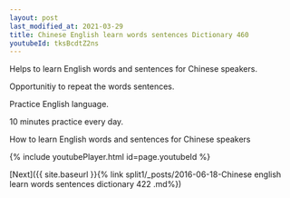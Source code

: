 ```yaml
---
layout: post
last_modified_at: 2021-03-29
title: Chinese English learn words sentences Dictionary 460 
youtubeId: tksBcdtZ2ns
---
```

 
 
Helps to learn English words and sentences for Chinese speakers.

Opportunitiy to repeat the words sentences. 

Practice English language. 
 
10 minutes practice every day. 
 
How to learn English words and sentences for Chinese speakers 
 
{% include youtubePlayer.html id=page.youtubeId %}
 
 
[Next]({{ site.baseurl }}{% link  split1/_posts/2016-06-18-Chinese english learn words sentences dictionary 422 .md%})
 
